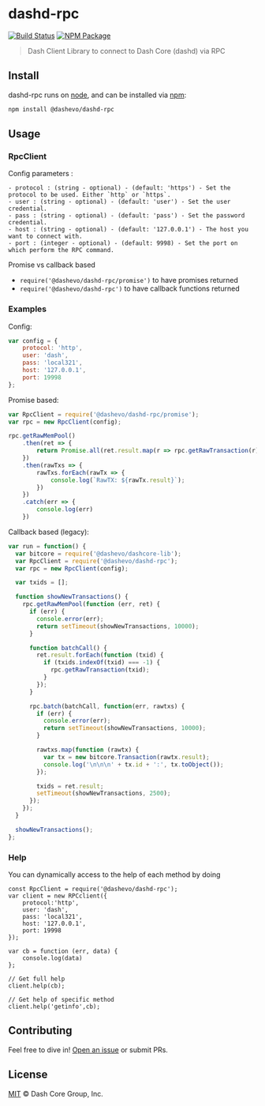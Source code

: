 # dashd-rpc

[![Build Status](https://github.com/dashevo/dashd-rpc/actions/workflows/test.yml/badge.svg)](https://github.com/dashevo/dashd-rpc/actions/workflows/test.yml)
[![NPM Package](https://img.shields.io/npm/v/@dashevo/dashd-rpc.svg)](https://www.npmjs.org/package/@dashevo/dashd-rpc)

> Dash Client Library to connect to Dash Core (dashd) via RPC

## Install

dashd-rpc runs on [node](http://nodejs.org/), and can be installed via [npm](https://npmjs.org/):

```bash
npm install @dashevo/dashd-rpc
```

## Usage

### RpcClient

Config parameters : 

	- protocol : (string - optional) - (default: 'https') - Set the protocol to be used. Either `http` or `https`.
	- user : (string - optional) - (default: 'user') - Set the user credential.
	- pass : (string - optional) - (default: 'pass') - Set the password credential.
	- host : (string - optional) - (default: '127.0.0.1') - The host you want to connect with.
	- port : (integer - optional) - (default: 9998) - Set the port on which perform the RPC command.

Promise vs callback based

  - `require('@dashevo/dashd-rpc/promise')` to have promises returned
  - `require('@dashevo/dashd-rpc')` to have callback functions returned
	
### Examples

Config:

```javascript
var config = {
    protocol: 'http',
    user: 'dash',
    pass: 'local321',
    host: '127.0.0.1',
    port: 19998
};
```

Promise based:

```javascript
var RpcClient = require('@dashevo/dashd-rpc/promise');
var rpc = new RpcClient(config);

rpc.getRawMemPool()
    .then(ret => {
        return Promise.all(ret.result.map(r => rpc.getRawTransaction(r)))
    })
    .then(rawTxs => {
        rawTxs.forEach(rawTx => {
            console.log(`RawTX: ${rawTx.result}`);
        })
    })
    .catch(err => {
        console.log(err)
    })
```

Callback based (legacy):

```javascript
var run = function() {
  var bitcore = require('@dashevo/dashcore-lib');
  var RpcClient = require('@dashevo/dashd-rpc');
  var rpc = new RpcClient(config);

  var txids = [];

  function showNewTransactions() {
    rpc.getRawMemPool(function (err, ret) {
      if (err) {
        console.error(err);
        return setTimeout(showNewTransactions, 10000);
      }

      function batchCall() {
        ret.result.forEach(function (txid) {
          if (txids.indexOf(txid) === -1) {
            rpc.getRawTransaction(txid);
          }
        });
      }

      rpc.batch(batchCall, function(err, rawtxs) {
        if (err) {
          console.error(err);
          return setTimeout(showNewTransactions, 10000);
        }

        rawtxs.map(function (rawtx) {
          var tx = new bitcore.Transaction(rawtx.result);
          console.log('\n\n\n' + tx.id + ':', tx.toObject());
        });

        txids = ret.result;
        setTimeout(showNewTransactions, 2500);
      });
    });
  }

  showNewTransactions();
};
```

### Help

You can dynamically access to the help of each method by doing

```
const RpcClient = require('@dashevo/dashd-rpc');
var client = new RPCclient({
    protocol:'http',
    user: 'dash',
    pass: 'local321', 
    host: '127.0.0.1', 
    port: 19998
});

var cb = function (err, data) {
    console.log(data)
};

// Get full help
client.help(cb);

// Get help of specific method
client.help('getinfo',cb);
```

## Contributing

Feel free to dive in! [Open an issue](https://github.com/dashevo/dash-std-template/issues/new) or submit PRs.

## License

[MIT](LICENSE) &copy; Dash Core Group, Inc.
